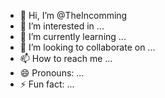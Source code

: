 - 👋 Hi, I’m @TheIncomming
- 👀 I’m interested in ...
- 🌱 I’m currently learning ...
- 💞️ I’m looking to collaborate on ...
- 📫 How to reach me ...
- 😄 Pronouns: ...
- ⚡ Fun fact: ...

<!---
TheIncomming/TheIncomming is a ✨ special ✨ repository because its `README.md` (this file) appears on your GitHub profile.
You can click the Preview link to take a look at your changes.
--->
